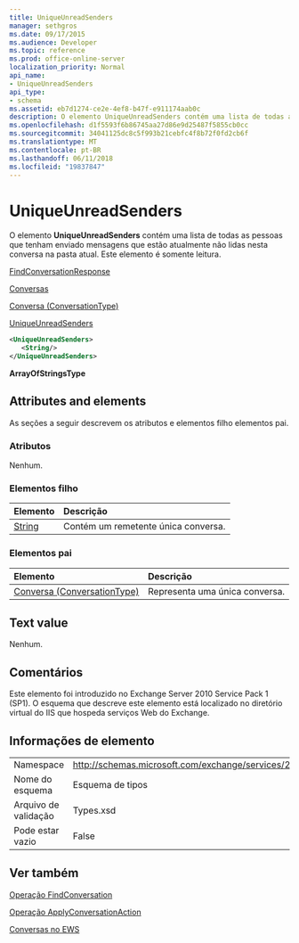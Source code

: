 ```yaml
---
title: UniqueUnreadSenders
manager: sethgros
ms.date: 09/17/2015
ms.audience: Developer
ms.topic: reference
ms.prod: office-online-server
localization_priority: Normal
api_name:
- UniqueUnreadSenders
api_type:
- schema
ms.assetid: eb7d1274-ce2e-4ef8-b47f-e911174aab0c
description: O elemento UniqueUnreadSenders contém uma lista de todas as pessoas que tenham enviado mensagens que estão atualmente não lidas nesta conversa na pasta atual. Este elemento é somente leitura.
ms.openlocfilehash: d1f5593f6b86745aa27d86e9d25487f5855cb0cc
ms.sourcegitcommit: 34041125dc8c5f993b21cebfc4f8b72f0fd2cb6f
ms.translationtype: MT
ms.contentlocale: pt-BR
ms.lasthandoff: 06/11/2018
ms.locfileid: "19837847"
---
```

# <a name="uniqueunreadsenders"></a>UniqueUnreadSenders

O elemento **UniqueUnreadSenders** contém uma lista de todas as pessoas que tenham enviado mensagens que estão atualmente não lidas nesta conversa na pasta atual. Este elemento é somente leitura. 
  
[FindConversationResponse](findconversationresponse.md)
  
[Conversas](conversations-ex15websvcsotherref.md)
  
[Conversa (ConversationType)](conversation-conversationtype.md)
  
[UniqueUnreadSenders](uniqueunreadsenders.md)
  
```XML
<UniqueUnreadSenders>
   <String/>
</UniqueUnreadSenders>
```

 **ArrayOfStringsType**
## <a name="attributes-and-elements"></a>Attributes and elements

As seções a seguir descrevem os atributos e elementos filho elementos pai.
  
### <a name="attributes"></a>Atributos

Nenhum.
  
### <a name="child-elements"></a>Elementos filho

|**Elemento**|**Descrição**|
|:-----|:-----|
|[String](string.md) <br/> |Contém um remetente única conversa.  <br/> |
   
### <a name="parent-elements"></a>Elementos pai

|**Elemento**|**Descrição**|
|:-----|:-----|
|[Conversa (ConversationType)](conversation-conversationtype.md) <br/> |Representa uma única conversa.  <br/> |
   
## <a name="text-value"></a>Text value

Nenhum.
  
## <a name="remarks"></a>Comentários

Este elemento foi introduzido no Exchange Server 2010 Service Pack 1 (SP1). O esquema que descreve este elemento está localizado no diretório virtual do IIS que hospeda serviços Web do Exchange.
  
## <a name="element-information"></a>Informações de elemento

|||
|:-----|:-----|
|Namespace  <br/> |http://schemas.microsoft.com/exchange/services/2006/types  <br/> |
|Nome do esquema  <br/> |Esquema de tipos  <br/> |
|Arquivo de validação  <br/> |Types.xsd  <br/> |
|Pode estar vazio  <br/> |False  <br/> |
   
## <a name="see-also"></a>Ver também



[Operação FindConversation](findconversation-operation.md)
  
[Operação ApplyConversationAction](applyconversationaction-operation.md)


[Conversas no EWS](http://msdn.microsoft.com/library/91e64629-db6c-4c94-9dcb-d386232e8467%28Office.15%29.aspx)

